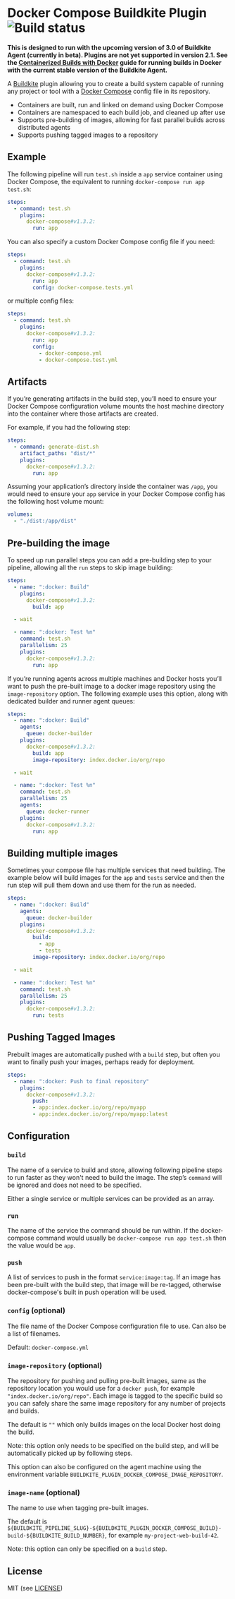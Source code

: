 # Docker Compose Buildkite Plugin ![Build status](https://badge.buildkite.com/d8fd3a4fef8419a6a3ebea79739a09ebc91106538193f99fce.svg)

__This is designed to run with the upcoming version of 3.0 of Buildkite Agent (currently in beta). Plugins are not yet supported in version 2.1. See the [Containerized Builds with Docker](https://buildkite.com/docs/guides/docker-containerized-builds) guide for running builds in Docker with the current stable version of the Buildkite Agent.__

A [Buildkite](https://buildkite.com/) plugin allowing you to create a build system capable of running any project or tool with a [Docker Compose](https://docs.docker.com/compose/) config file in its repository.

* Containers are built, run and linked on demand using Docker Compose
* Containers are namespaced to each build job, and cleaned up after use
* Supports pre-building of images, allowing for fast parallel builds across distributed agents
* Supports pushing tagged images to a repository

## Example

The following pipeline will run `test.sh` inside a `app` service container using Docker Compose, the equivalent to running `docker-compose run app test.sh`:

```yml
steps:
  - command: test.sh
    plugins:
      docker-compose#v1.3.2:
        run: app
```

You can also specify a custom Docker Compose config file if you need:

```yml
steps:
  - command: test.sh
    plugins:
      docker-compose#v1.3.2:
        run: app
        config: docker-compose.tests.yml
```

or multiple config files:

```yml
steps:
  - command: test.sh
    plugins:
      docker-compose#v1.3.2:
        run: app
        config:
          - docker-compose.yml
          - docker-compose.test.yml
```

## Artifacts

If you’re generating artifacts in the build step, you’ll need to ensure your Docker Compose configuration volume mounts the host machine directory into the container where those artifacts are created.

For example, if you had the following step:

```yml
steps:
  - command: generate-dist.sh
    artifact_paths: "dist/*"
    plugins:
      docker-compose#v1.3.2:
        run: app
```

Assuming your application’s directory inside the container was `/app`, you would need to ensure your `app` service in your Docker Compose config has the following host volume mount:

```yml
volumes:
  - "./dist:/app/dist"
```

## Pre-building the image

To speed up run parallel steps you can add a pre-building step to your pipeline, allowing all the `run` steps to skip image building:

```yml
steps:
  - name: ":docker: Build"
    plugins:
      docker-compose#v1.3.2:
        build: app

  - wait

  - name: ":docker: Test %n"
    command: test.sh
    parallelism: 25
    plugins:
      docker-compose#v1.3.2:
        run: app
```

If you’re running agents across multiple machines and Docker hosts you’ll want to push the pre-built image to a docker image repository using the `image-repository` option. The following example uses this option, along with dedicated builder and runner agent queues:

```yml
steps:
  - name: ":docker: Build"
    agents:
      queue: docker-builder
    plugins:
      docker-compose#v1.3.2:
        build: app
        image-repository: index.docker.io/org/repo

  - wait

  - name: ":docker: Test %n"
    command: test.sh
    parallelism: 25
    agents:
      queue: docker-runner
    plugins:
      docker-compose#v1.3.2:
        run: app
```

## Building multiple images

Sometimes your compose file has multiple services that need building. The example below will build images for the `app` and `tests` service and then the run step will pull them down and use them for the run as needed.

```yml
steps:
  - name: ":docker: Build"
    agents:
      queue: docker-builder
    plugins:
      docker-compose#v1.3.2:
        build: 
          - app
          - tests
        image-repository: index.docker.io/org/repo

  - wait

  - name: ":docker: Test %n"
    command: test.sh
    parallelism: 25
    plugins:
      docker-compose#v1.3.2:
        run: tests
```

## Pushing Tagged Images

Prebuilt images are automatically pushed with a `build` step, but often you want to finally push your images, perhaps ready for deployment.

```yml
steps:
  - name: ":docker: Push to final repository"
    plugins:
      docker-compose#v1.3.2:
        push: 
        - app:index.docker.io/org/repo/myapp
        - app:index.docker.io/org/repo/myapp:latest
```


## Configuration

### `build`

The name of a service to build and store, allowing following pipeline steps to run faster as they won't need to build the image. The step’s `command` will be ignored and does not need to be specified.

Either a single service or multiple services can be provided as an array.

### `run`

The name of the service the command should be run within. If the docker-compose command would usually be `docker-compose run app test.sh` then the value would be `app`.

### `push`

A list of services to push in the format `service:image:tag`. If an image has been pre-built with the build step, that image will be re-tagged, otherwise docker-compose's built in push operation will be used. 

### `config` (optional)

The file name of the Docker Compose configuration file to use. Can also be a list of filenames.

Default: `docker-compose.yml`

### `image-repository` (optional)

The repository for pushing and pulling pre-built images, same as the repository location you would use for a `docker push`, for example `"index.docker.io/org/repo"`. Each image is tagged to the specific build so you can safely share the same image repository for any number of projects and builds.

The default is `""`  which only builds images on the local Docker host doing the build.

Note: this option only needs to be specified on the build step, and will be automatically picked up by following steps.

This option can also be configured on the agent machine using the environment variable `BUILDKITE_PLUGIN_DOCKER_COMPOSE_IMAGE_REPOSITORY`.

### `image-name` (optional)

The name to use when tagging pre-built images.

The default is `${BUILDKITE_PIPELINE_SLUG}-${BUILDKITE_PLUGIN_DOCKER_COMPOSE_BUILD}-build-${BUILDKITE_BUILD_NUMBER}`, for example `my-project-web-build-42`.

Note: this option can only be specified on a `build` step.

## License

MIT (see [LICENSE](LICENSE))
